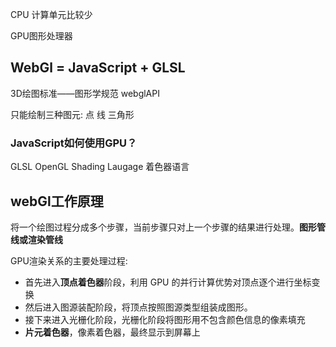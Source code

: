 CPU 计算单元比较少

GPU图形处理器

## WebGl = JavaScript + GLSL
3D绘图标准——图形学规范 webglAPI

只能绘制三种图元: 点 线 三角形

### JavaScript如何使用GPU？ 
GLSL OpenGL Shading Laugage 着色器语言

## webGl工作原理
将一个绘图过程分成多个步骤，当前步骤只对上一个步骤的结果进行处理。**图形管线或渲染管线**

GPU渲染关系的主要处理过程:
+ 首先进入**顶点着色器**阶段，利用 GPU 的并行计算优势对顶点逐个进行坐标变换
+ 然后进入图源装配阶段，将顶点按照图源类型组装成图形。
+ 接下来进入光栅化阶段，光栅化阶段将图形用不包含颜色信息的像素填充
+ **片元着色器**，像素着色器，最终显示到屏幕上